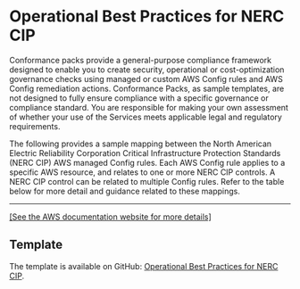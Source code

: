 # Operational Best Practices for NERC CIP<a name="operational-best-practices-for-nerc"></a>

Conformance packs provide a general\-purpose compliance framework designed to enable you to create security, operational or cost\-optimization governance checks using managed or custom AWS Config rules and AWS Config remediation actions\. Conformance Packs, as sample templates, are not designed to fully ensure compliance with a specific governance or compliance standard\. You are responsible for making your own assessment of whether your use of the Services meets applicable legal and regulatory requirements\.

The following provides a sample mapping between the North American Electric Reliability Corporation Critical Infrastructure Protection Standards \(NERC CIP\) AWS managed Config rules\. Each AWS Config rule applies to a specific AWS resource, and relates to one or more NERC CIP controls\. A NERC CIP control can be related to multiple Config rules\. Refer to the table below for more detail and guidance related to these mappings\.


****  
[\[See the AWS documentation website for more details\]](http://docs.aws.amazon.com/config/latest/developerguide/operational-best-practices-for-nerc.html)

## Template<a name="nerc-conformance-pack-sample"></a>

The template is available on GitHub: [Operational Best Practices for NERC CIP](https://github.com/awslabs/aws-config-rules/blob/master/aws-config-conformance-packs/Operational-Best-Practices-for-NERC-CIP.yaml)\.